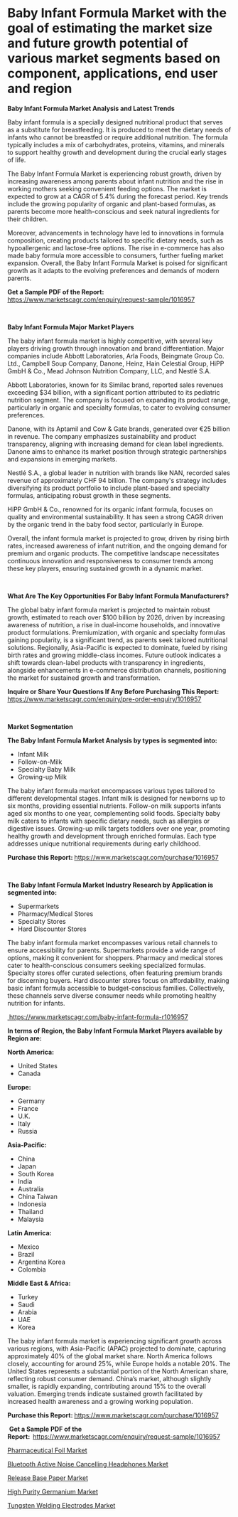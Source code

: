 <p><h1>Baby Infant Formula Market with the goal of estimating the market size and future growth potential of various market segments based on component, applications, end user and region</h1></p><p><strong>Baby Infant Formula Market Analysis and Latest Trends</strong></p>
<p><p>Baby infant formula is a specially designed nutritional product that serves as a substitute for breastfeeding. It is produced to meet the dietary needs of infants who cannot be breastfed or require additional nutrition. The formula typically includes a mix of carbohydrates, proteins, vitamins, and minerals to support healthy growth and development during the crucial early stages of life.</p><p>The Baby Infant Formula Market is experiencing robust growth, driven by increasing awareness among parents about infant nutrition and the rise in working mothers seeking convenient feeding options. The market is expected to grow at a CAGR of 5.4% during the forecast period. Key trends include the growing popularity of organic and plant-based formulas, as parents become more health-conscious and seek natural ingredients for their children. </p><p>Moreover, advancements in technology have led to innovations in formula composition, creating products tailored to specific dietary needs, such as hypoallergenic and lactose-free options. The rise in e-commerce has also made baby formula more accessible to consumers, further fueling market expansion. Overall, the Baby Infant Formula Market is poised for significant growth as it adapts to the evolving preferences and demands of modern parents.</p></p>
<p><strong>Get a Sample PDF of the Report:&nbsp;</strong> <a href="https://www.marketscagr.com/enquiry/request-sample/1016957">https://www.marketscagr.com/enquiry/request-sample/1016957</a></p>
<p>&nbsp;</p>
<p><strong>Baby Infant Formula Major Market Players</strong></p>
<p><p>The baby infant formula market is highly competitive, with several key players driving growth through innovation and brand differentiation. Major companies include Abbott Laboratories, Arla Foods, Beingmate Group Co. Ltd., Campbell Soup Company, Danone, Heinz, Hain Celestial Group, HiPP GmbH & Co., Mead Johnson Nutrition Company, LLC, and Nestlé S.A.</p><p>Abbott Laboratories, known for its Similac brand, reported sales revenues exceeding $34 billion, with a significant portion attributed to its pediatric nutrition segment. The company is focused on expanding its product range, particularly in organic and specialty formulas, to cater to evolving consumer preferences.</p><p>Danone, with its Aptamil and Cow & Gate brands, generated over €25 billion in revenue. The company emphasizes sustainability and product transparency, aligning with increasing demand for clean label ingredients. Danone aims to enhance its market position through strategic partnerships and expansions in emerging markets.</p><p>Nestlé S.A., a global leader in nutrition with brands like NAN, recorded sales revenue of approximately CHF 94 billion. The company's strategy includes diversifying its product portfolio to include plant-based and specialty formulas, anticipating robust growth in these segments.</p><p>HiPP GmbH & Co., renowned for its organic infant formula, focuses on quality and environmental sustainability. It has seen a strong CAGR driven by the organic trend in the baby food sector, particularly in Europe.</p><p>Overall, the infant formula market is projected to grow, driven by rising birth rates, increased awareness of infant nutrition, and the ongoing demand for premium and organic products. The competitive landscape necessitates continuous innovation and responsiveness to consumer trends among these key players, ensuring sustained growth in a dynamic market.</p></p>
<p>&nbsp;</p>
<p><strong>What Are The Key Opportunities For Baby Infant Formula Manufacturers?</strong></p>
<p><p>The global baby infant formula market is projected to maintain robust growth, estimated to reach over $100 billion by 2026, driven by increasing awareness of nutrition, a rise in dual-income households, and innovative product formulations. Premiumization, with organic and specialty formulas gaining popularity, is a significant trend, as parents seek tailored nutritional solutions. Regionally, Asia-Pacific is expected to dominate, fueled by rising birth rates and growing middle-class incomes. Future outlook indicates a shift towards clean-label products with transparency in ingredients, alongside enhancements in e-commerce distribution channels, positioning the market for sustained growth and transformation.</p></p>
<p><strong>Inquire or Share Your Questions If Any Before Purchasing This Report:</strong> <a href="https://www.marketscagr.com/enquiry/pre-order-enquiry/1016957">https://www.marketscagr.com/enquiry/pre-order-enquiry/1016957</a></p>
<p>&nbsp;</p>
<p><strong>Market Segmentation</strong></p>
<p><strong>The Baby Infant Formula Market Analysis by types is segmented into:</strong></p>
<p><ul><li>Infant Milk</li><li>Follow-on-Milk</li><li>Specialty Baby Milk</li><li>Growing-up Milk</li></ul></p>
<p><p>The baby infant formula market encompasses various types tailored to different developmental stages. Infant milk is designed for newborns up to six months, providing essential nutrients. Follow-on milk supports infants aged six months to one year, complementing solid foods. Specialty baby milk caters to infants with specific dietary needs, such as allergies or digestive issues. Growing-up milk targets toddlers over one year, promoting healthy growth and development through enriched formulas. Each type addresses unique nutritional requirements during early childhood.</p></p>
<p><strong>Purchase this Report:&nbsp;</strong><a href="https://www.marketscagr.com/purchase/1016957">https://www.marketscagr.com/purchase/1016957</a></p>
<p>&nbsp;</p>
<p><strong>The Baby Infant Formula Market Industry Research by Application is segmented into:</strong></p>
<p><ul><li>Supermarkets</li><li>Pharmacy/Medical Stores</li><li>Specialty Stores</li><li>Hard Discounter Stores</li></ul></p>
<p><p>The baby infant formula market encompasses various retail channels to ensure accessibility for parents. Supermarkets provide a wide range of options, making it convenient for shoppers. Pharmacy and medical stores cater to health-conscious consumers seeking specialized formulas. Specialty stores offer curated selections, often featuring premium brands for discerning buyers. Hard discounter stores focus on affordability, making basic infant formula accessible to budget-conscious families. Collectively, these channels serve diverse consumer needs while promoting healthy nutrition for infants.</p></p>
<p><a href="https://www.marketscagr.com/baby-infant-formula-r1016957">&nbsp;https://www.marketscagr.com/baby-infant-formula-r1016957</a></p>
<p><strong>In terms of Region, the Baby Infant Formula Market Players available by Region are:</strong></p>
<p>
    <p> <strong> North America: </strong>
        <ul>
            <li>United States</li>
            <li>Canada</li>
        </ul>
        </p> 
    <p> <strong> Europe: </strong>
        <ul>
            <li>Germany</li>
            <li>France</li>
            <li>U.K.</li>
            <li>Italy</li>
            <li>Russia</li>
        </ul>
        </p> 
    <p> <strong> Asia-Pacific: </strong>
        <ul>
            <li>China</li>
            <li>Japan</li>
            <li>South Korea</li>
            <li>India</li>
            <li>Australia</li>
            <li>China Taiwan</li>
            <li>Indonesia</li>
            <li>Thailand</li>
            <li>Malaysia</li>
        </ul>
        </p> 
    <p> <strong> Latin America: </strong>
        <ul>
            <li>Mexico</li>
            <li>Brazil</li>
            <li>Argentina Korea</li>
            <li>Colombia</li>
        </ul>
        </p> 
    <p> <strong> Middle East & Africa: </strong>
        <ul>
            <li>Turkey</li>
            <li>Saudi</li>
            <li>Arabia</li>
            <li>UAE</li>
            <li>Korea</li>
        </ul>
    </p>
    </p>
<p><p>The baby infant formula market is experiencing significant growth across various regions, with Asia-Pacific (APAC) projected to dominate, capturing approximately 40% of the global market share. North America follows closely, accounting for around 25%, while Europe holds a notable 20%. The United States represents a substantial portion of the North American share, reflecting robust consumer demand. China’s market, although slightly smaller, is rapidly expanding, contributing around 15% to the overall valuation. Emerging trends indicate sustained growth facilitated by increased health awareness and a growing working population.</p></p>
<p><strong>Purchase this Report: </strong><a href="https://www.marketscagr.com/purchase/1016957">https://www.marketscagr.com/purchase/1016957</a></p>
<p>&nbsp;<strong>Get a Sample PDF of the Report:&nbsp;&nbsp;</strong><a href="https://www.marketscagr.com/enquiry/request-sample/1016957">https://www.marketscagr.com/enquiry/request-sample/1016957</a></p>
<p><strong></strong></p>
<p><p><a href="https://issuu.com/reportprime-2/docs/pharmaceutical-foil-market-size-203_a910e6537f90ac">Pharmaceutical Foil Market</a></p><p><a href="https://www.linkedin.com/pulse/what-influencing-future-bluetooth-active-noise-cancelling-ndgce?trackingId=mV3VwblwR8ytOex1W69o0w%3D%3D">Bluetooth Active Noise Cancelling Headphones Market</a></p><p><a href="https://issuu.com/reportprime-2/docs/release-base-paper-market-size-2030_f5766c83babfb6">Release Base Paper Market</a></p><p><a href="https://medium.com/@kellieblock2023/the-global-high-purity-germanium-market-is-expected-to-witness-a-compound-annual-growth-rate-f219a8d4fcf6">High Purity Germanium Market</a></p><p><a href="https://medium.com/@theomorar/the-tungsten-welding-electrodes-market-prioritizes-cost-control-and-efficiency-enhancement-c5ddb00628f8">Tungsten Welding Electrodes Market</a></p></p>